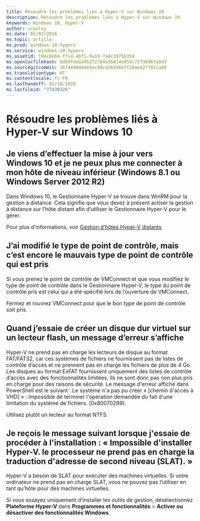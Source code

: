 ```yaml
---
title: Résoudre les problèmes liés à Hyper-V sur Windows 10
description: Résoudre les problèmes liés à Hyper-V sur Windows 10
keywords: Windows 10, Hyper-V
author: scooley
ms.date: 05/02/2016
ms.topic: article
ms.prod: windows-10-hyperv
ms.service: windows-10-hyperv
ms.assetid: f0ec8eb4-ffc4-4bf1-9a19-7a8c3975b359
ms.openlocfilehash: bdb9feeb2452f2784a3b814e85dc72f3b967a9d3
ms.sourcegitcommit: 16744984ede5ec94cd265b6bff20aee2f782ca88
ms.translationtype: HT
ms.contentlocale: fr-FR
ms.lasthandoff: 02/18/2020
ms.locfileid: "77439326"
---
```

# <a name="troubleshoot-hyper-v-on-windows-10"></a>Résoudre les problèmes liés à Hyper-V sur Windows 10

## <a name="i-updated-to-windows-10-and-now-i-cant-connect-to-my-downlevel-windows-81-or-server-2012-r2-host"></a>Je viens d’effectuer la mise à jour vers Windows 10 et je ne peux plus me connecter à mon hôte de niveau inférieur (Windows 8.1 ou Windows Server 2012 R2)
Dans Windows 10, le Gestionnaire Hyper-V se trouve dans WinRM pour la gestion à distance.  Cela signifie que vous devez à présent activer la gestion à distance sur l’hôte distant afin d’utiliser le Gestionnaire Hyper-V pour le gérer.

Pour plus d’informations, voir [Gestion d’hôtes Hyper-V distants](https://docs.microsoft.com/windows-server/virtualization/hyper-v/manage/Remotely-manage-Hyper-V-hosts)

## <a name="i-changed-the-checkpoint-type-but-it-is-still-taking-the-wrong-type-of-checkpoint"></a>J’ai modifié le type de point de contrôle, mais c’est encore le mauvais type de point de contrôle qui est pris
Si vous prenez le point de contrôle de VMConnect et que vous modifiez le type de point de contrôle dans le Gestionnaire Hyper-V, le type du point de contrôle pris est celui qui a été spécifié lors de l’ouverture de VMConnect.

Fermez et rouvrez VMConnect pour que le bon type de point de contrôle soit pris.

## <a name="when-i-try-to-create-a-virtual-hard-disk-on-a-flash-drive-an-error-message-is-displayed"></a>Quand j’essaie de créer un disque dur virtuel sur un lecteur flash, un message d’erreur s’affiche
Hyper-V ne prend pas en charge les lecteurs de disque au format FAT/FAT32, car ces systèmes de fichiers ne fournissent pas de listes de contrôle d’accès et ne prennent pas en charge les fichiers de plus de 4 Go. Les disques au format ExFAT fournissent uniquement des listes de contrôle d’accès avec des fonctionnalités limitées. Ils ne sont donc pas non plus pris en charge pour des raisons de sécurité.
Le message d'erreur affiché dans PowerShell est le suivant : Le système n'a pas pu créer « \[chemin d'accès à VHD\] » : Impossible de terminer l'opération demandée du fait d'une limitation du système de fichiers. (0x80070299).

Utilisez plutôt un lecteur au format NTFS. 

## <a name="i-get-this-message-when-i-try-to-install-hyper-v-cannot-be-installed-the-processor-does-not-support-second-level-address-translation-slat"></a>Je reçois le message suivant lorsque j'essaie de procéder à l'installation : « Impossible d'installer Hyper-V. le processeur ne prend pas en charge la traduction d'adresse de second niveau (SLAT). »
Hyper-V a besoin de SLAT pour exécuter des machines virtuelles. Si votre ordinateur ne prend pas en charge SLAT, vous ne pouvez pas l’utiliser en tant qu’hôte pour des machines virtuelles.

Si vous essayez uniquement d’installer les outils de gestion, désélectionnez **Plateforme Hyper-V** dans **Programmes et fonctionnalités** > **Activer ou désactiver des fonctionnalités Windows**.
